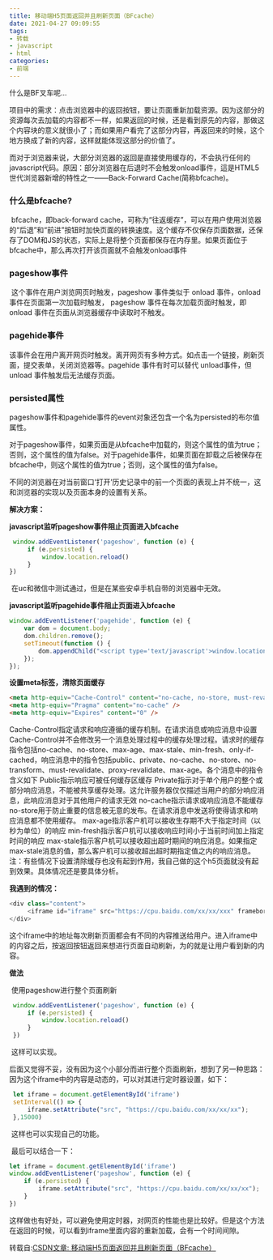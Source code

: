 ```yaml
---
title: 移动端H5页面返回并且刷新页面（BFcache）
date: 2021-04-27 09:09:55
tags:
- 转载
- javascript
- html
categories:
- 前端
---
```

什么是BF叉车呢...
<!--more-->

​	项目中的需求：点击浏览器中的返回按钮，要让页面重新加载资源。因为这部分的资源每次去加载的内容都不一样，如果返回的时候，还是看到原先的内容，那做这个内容块的意义就很小了；而如果用户看完了这部分内容，再返回来的时候，这个地方换成了新的内容，这样就能体现这部分的价值了。

​	而对于浏览器来说，大部分浏览器的返回是直接使用缓存的，不会执行任何的javascript代码。原因：部分浏览器在后退时不会触发onload事件，這是HTML5世代浏览器新增的特性之一——Back-Forward Cache(简称bfcache)。

### 什么是bfcache?

​	bfcache，即back-forward cache，可称为“往返缓存”，可以在用户使用浏览器的“后退”和“前进”按钮时加快页面的转换速度。这个缓存不仅保存页面数据，还保存了DOM和JS的状态，实际上是将整个页面都保存在内存里。如果页面位于bfcache中，那么再次打开该页面就不会触发onload事件

### pageshow事件

​	这个事件在用户浏览网页时触发，pageshow 事件类似于 onload 事件，onload 事件在页面第一次加载时触发， pageshow 事件在每次加载页面时触发，即 onload 事件在页面从浏览器缓存中读取时不触发。

### pagehide事件

​	该事件会在用户离开网页时触发。离开网页有多种方式。如点击一个链接，刷新页面，提交表单，关闭浏览器等。pagehide 事件有时可以替代 unload事件，但 unload 事件触发后无法缓存页面。

### persisted属性

​	pageshow事件和pagehide事件的event对象还包含一个名为persisted的布尔值属性。

​	对于pageshow事件，如果页面是从bfcache中加载的，则这个属性的值为true；否则，这个属性的值为false。
​	对于pagehide事件，如果页面在卸载之后被保存在bfcache中，则这个属性的值为true；否则，这个属性的值为false。



​	不同的浏览器在对当前窗口‘打开’历史记录中的前一个页面的表现上并不统一，这和浏览器的实现以及页面本身的设置有关系。

**解决方案：**

**javascript监听pageshow事件阻止页面进入bfcache**

```javascript
 window.addEventListener('pageshow', function (e) {
     if (e.persisted) {
         window.location.reload()
     }
})
```

​	在uc和微信中测试通过，但是在某些安卓手机自带的浏览器中无效。

**javascript监听pagehide事件阻止页面进入bfcache**

```javascript
window.addEventListener('pagehide', function (e) {
    var dom = document.body;
    dom.children.remove();
    setTimeout(function () {
        dom.appendChild("<script type='text/javascript'>window.location.reload();<\/script>");
    });
});
```

**设置meta标签，清除页面缓存**

```html
<meta http-equiv="Cache-Control" content="no-cache, no-store, must-revalidate" />
<meta http-equiv="Pragma" content="no-cache" />
<meta http-equiv="Expires" content="0" />
```

​	Cache-Control指定请求和响应遵循的缓存机制。在请求消息或响应消息中设置Cache-Control并不会修改另一个消息处理过程中的缓存处理过程。请求时的缓存指令包括no-cache、no-store、max-age、max-stale、min-fresh、only-if-cached，响应消息中的指令包括public、private、no-cache、no-store、no-transform、must-revalidate、proxy-revalidate、max-age。各个消息中的指令含义如下
Public指示响应可被任何缓存区缓存
Private指示对于单个用户的整个或部分响应消息，不能被共享缓存处理。这允许服务器仅仅描述当用户的部分响应消息，此响应消息对于其他用户的请求无效
no-cache指示请求或响应消息不能缓存
no-store用于防止重要的信息被无意的发布。在请求消息中发送将使得请求和响应消息都不使用缓存。
max-age指示客户机可以接收生存期不大于指定时间（以秒为单位）的响应
min-fresh指示客户机可以接收响应时间小于当前时间加上指定时间的响应
max-stale指示客户机可以接收超出超时期间的响应消息。如果指定max-stale消息的值，那么客户机可以接收超出超时期指定值之内的响应消息。
注：有些情况下设置清除缓存也没有起到作用，我自己做的这个h5页面就没有起到效果。具体情况还是要具体分析。

**我遇到的情况：**

```javascript
<div class="content">
     <iframe id="iframe" src="https://cpu.baidu.com/xx/xx/xxx" frameborder="no" scrolling="no"></iframe>
</div>
```

​	这个iframe中的地址每次刷新页面都会有不同的内容推送给用户。进入iframe中的内容之后，按返回按钮返回来想进行页面自动刷新，为的就是让用户看到新的内容。

**做法**

​	使用pageshow进行整个页面刷新

```javascript
 window.addEventListener('pageshow', function (e) {
     if (e.persisted) {
         window.location.reload()
     }
 })
```

​	这样可以实现。

​	后面又觉得不妥，没有因为这个小部分而进行整个页面刷新，想到了另一种思路：因为这个iframe中的内容是动态的，可以对其进行定时器设置，如下：

```javascript
 let iframe = document.getElementById('iframe')
 setInterval(() => {
     iframe.setAttribute("src", "https://cpu.baidu.com/xx/xx/xx");
 },15000)
```

​	这样也可以实现自己的功能。

​	最后可以结合一下：

```javascript
let iframe = document.getElementById('iframe')
window.addEventListener('pageshow', function (e) {
    if (e.persisted) {
        iframe.setAttribute("src", "https://cpu.baidu.com/xx/xx/xx");
    }
})
```

​	这样做也有好处，可以避免使用定时器，对网页的性能也是比较好。但是这个方法在返回的时候，可以看到iframe里面内容的重新加载，会有一个时间间隙。


转载自:[CSDN文章: 移动端H5页面返回并且刷新页面（BFcache）](https://www.cnblogs.com/zengfp/p/9910473.html)
